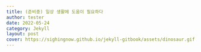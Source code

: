 ```yaml
---
title: (준비중) 일상 생활에 도움이 필요하다
author: tester
date: 2022-05-24
category: Jekyll
layout: post
cover: https://sighingnow.github.io/jekyll-gitbook/assets/dinosaur.gif
---
```



